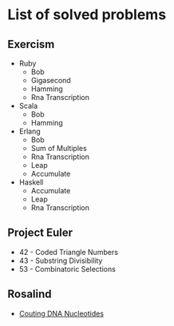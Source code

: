 # List of solved problems

## Exercism

* Ruby
  * Bob
  * Gigasecond
  * Hamming
  * Rna Transcription
* Scala
  * Bob
  * Hamming
* Erlang
  * Bob
  * Sum of Multiples
  * Rna Transcription
  * Leap
  * Accumulate
* Haskell
  * Accumulate
  * Leap
  * Rna Transcription

## Project Euler

* 42 - Coded Triangle Numbers
* 43 - Substring Divisibility
* 53 - Combinatoric Selections

## Rosalind

* [Couting DNA Nucleotides](http://rosalind.info/problems/dna/)
